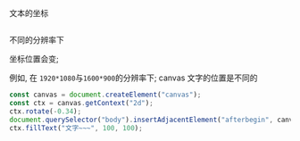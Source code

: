 文本的坐标

```js

```

不同的分辨率下

坐标位置会变;

例如, 在 `1920*1080`与`1600*900`的分辨率下;
canvas 文字的位置是不同的

```js
const canvas = document.createElement("canvas");
const ctx = canvas.getContext("2d");
ctx.rotate(-0.34);
document.querySelector("body").insertAdjacentElement("afterbegin", canvas);
ctx.fillText("文字~~~", 100, 100);
```
